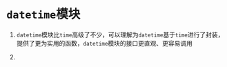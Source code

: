 # `datetime`模块

1. `datetime`模块比`time`高级了不少，可以理解为`datetime`基于`time`进行了封装，提供了更为实用的函数，`datetime`模块的接口更直观、更容易调用

2.






